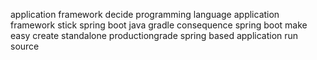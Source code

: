 application framework decide programming language application framework stick spring boot java gradle consequence spring boot make easy create standalone productiongrade spring based application run source